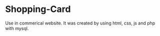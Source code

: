 # Shopping-Card
Use in commerical website. It was created by using html, css, js and php with mysql. 
